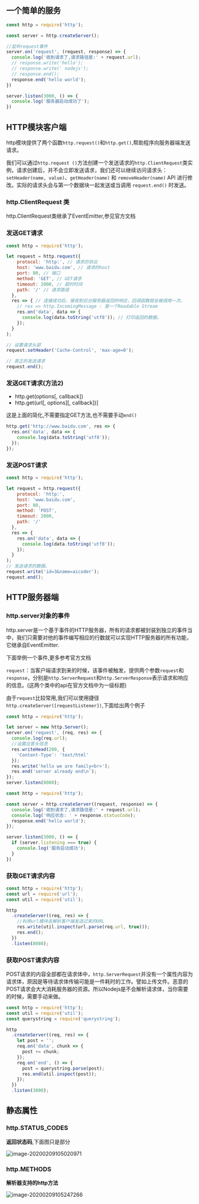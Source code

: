 ## 一个简单的服务

```javascript
const http = require('http');

const server = http.createServer();

//监听request事件
server.on('request', (request, response) => {
  console.log('收到请求了,请求路径是:' + request.url);
  // response.write('hello');
  // response.write(' nodejs');
  // response.end();
  response.end('hello world');
})

server.listen(3000, () => {
  console.log('服务器启动成功了');
})
```

## HTTP模块客户端

http模块提供了两个函数`http.request()`和`http.get()`,帮助程序向服务器端发送请求。

我们可以通过`http.request ()`方法创建一个发送请求的`http.ClientRequest`类实例，请求创建后，并不会立即发送请求，我们还可以继续访问请求头：`setHeader(name, value)`、`getHeader(name)` 和 `removeHeader(name)` API 进行修改。实际的请求头会与第一个数据块一起发送或当调用 `request.end()` 时发送。

### http.ClientRequest 类

http.ClientRequest类继承了EventEmitter,参见官方文档

### 发送GET请求

```JavaScript
const http = require('http');

let request = http.request({
    protocol: 'http:', // 请求的协议
    host: 'www.baidu.com', // 请求的host
    port: 80, // 端口
    method: 'GET', // GET请求
    timeout: 2000, // 超时时间
    path: '/' // 请求路径
  },
  res => { // 连接成功后，接收到后台服务器返回的响应，回调函数就会被调用一次。
    // res => http.IncomingMessage : 是一个Readable Stream
    res.on('data', data => {
      console.log(data.toString('utf8')); // 打印返回的数据。
    });
  }
);

// 设置请求头部
request.setHeader('Cache-Control', 'max-age=0');

// 真正的发送请求
request.end();
```

### 发送GET请求(方法2)

- http.get(options[, callback])
- http.get(url[, options\][, callback])]

这是上面的简化,不需要指定GET方法,也不需要手动`end()`

```JavaScript
http.get('http://www.baidu.com', res => {
  res.on('data', data => {
    console.log(data.toString('utf8'));
  });
});
```

### 发送POST请求

```JavaScript
const http = require('http');

let request = http.request({
    protocol: 'http:',
    host: 'www.baidu.com',
    port: 80,
    method: 'POST',
    timeout: 2000,
    path: '/'
  },
  res => {
    res.on('data', data => {
      console.log(data.toString('utf8'));
    });
  }
);
// 发送请求的数据。
request.write('id=3&name=aicoder');
request.end();
```

## HTTP服务器端

### http.server对象的事件

http.server是一个基于事件的HTTP服务器，所有的请求都被封装到独立的事件当中，我们只需要对他的事件编写相应的行数就可以实现HTTP服务器的所有功能，它继承自EventEmitter.

下面举例一个事件,更多参考官方文档

`request`：当客户端请求到来的时候，该事件被触发，提供两个参数`request`和`response`，分别是`http.ServerRequest`和`http.ServerResponse`表示请求和响应的信息。(这两个类中的api在官方文档中为一级标题)

由于`request`比较常用,我们可以使用捷径`http.createServer([requestListener])`,下面给出两个例子

```javascript
const http = require('http');

let server = new http.Server();
server.on('request', (req, res) => {
  console.log(req.url);
  //设置应答头信息
  res.writeHead(200, {
    'Content-Type': 'text/html'
  });
  res.write('hello we are family<br>');
  res.end('server already end\n');
});
server.listen(8080);
```

```JavaScript
const http = require('http');

const server = http.createServer((request, response) => {
  console.log('收到请求了,请求路径是:' + request.url);
  console.log('响应状态: ' + response.statusCode);
  response.end('hello world');
});

server.listen(3000, () => {
  if (server.listening === true) {
    console.log('服务启动成功');
  }
})
```

### 获取GET请求内容

```JavaScript
const http = require('http');
const url = require('url');
const util = require('util');

http
  .createServer((req, res) => {
    //利用url模块去解析客户端发送过来的URL
    res.write(util.inspect(url.parse(req.url, true)));
    res.end();
  })
  .listen(8080);
```

### 获取POST请求内容

POST请求的内容全部都在请求体中，`http.ServerRequest`并没有一个属性内容为请求体，原因是等待请求体传输可能是一件耗时的工作。譬如上传文件。恶意的POST请求会大大消耗服务器的资源。所以Nodejs是不会解析请求体，当你需要的时候，需要手动来做。

```JavaScript
const http = require('http');
const util = require('util');
const querystring = require('querystring');

http
  .createServer((req, res) => {
    let post = '';
    req.on('data', chunk => {
      post += chunk;
    });
    req.on('end', () => {
      post = querystring.parse(post);
      res.end(util.inspect(post));
    });
  })
  .listen(3000);
```



## 静态属性

### http.STATUS_CODES 

**返回状态码**,下面图只是部分

![image-20200209105020971](http/image-20200209105020971.png)

### http.METHODS

**解析器支持的http方法**

![image-20200209105247266](http/image-20200209105247266.png)